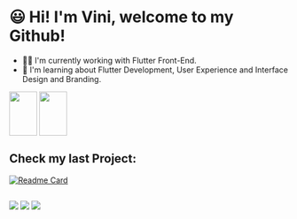 # 😃 Hi! I'm Vini, welcome to my Github!

- 👨‍💻 I'm currently working with Flutter Front-End.
- 📘 I'm learning about Flutter Development, User Experience and Interface Design and Branding.

<div>
    <img height=80 width=50 align="center" src="https://cdn.jsdelivr.net/gh/devicons/devicon/icons/flutter/flutter-original.svg" />
    <img height=80 width=50 align="center" src="https://cdn.jsdelivr.net/gh/devicons/devicon/icons/dart/dart-original.svg" />
</div>


## Check my last Project:
[![Readme Card](https://github-readme-stats.vercel.app/api/pin/?username=Vini-Coding&repo=BMI-Check&theme=dark)](https://github.com/Vini-Coding/github-readme-stats)

##
<a href = "mailto:vinicius.coding@gmail.com"><img src="https://img.shields.io/badge/-Gmail-%23333?style=for-the-badge&logo=gmail&logoColor=white" target="_blank"></a>
<a href="https://www.linkedin.com/in/vinícius-soares-584075255/" target="_blank"><img src="https://img.shields.io/badge/-LinkedIn-%230077B5?style=for-the-badge&logo=linkedin&logoColor=white" target="_blank"></a> 
<a href="https://instagram.com/sinisius" target="_blank"><img src="https://img.shields.io/badge/-Instagram-%23E4405F?style=for-the-badge&logo=instagram&logoColor=white" target="_blank"></a>
